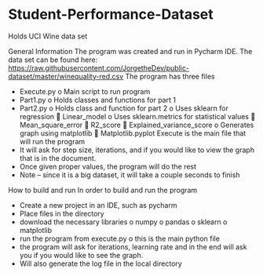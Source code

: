 # Student-Performance-Dataset
Holds UCI Wine data set

General Information
The program was created and run in Pycharm IDE.
The data set can be found here: https://raw.githubusercontent.com/JorgetheDev/public-dataset/master/winequality-red.csv
The program has three files
-	Execute.py
o	Main script to run program
-	Part1.py
o	Holds classes and functions for part 1
-	Part2.py
o	Holds class and function for part 2
o	Uses sklearn for regression
	Linear_model
o	Uses sklearn.metrics for statistical values
	Mean_square_error
	R2_score
	Explained_variance_score
o	Generates graph using matplotlib
	Matplotlib.pyplot
Execute is the main file that will run the program
-	It will ask for step size, iterations, and if you would like to view the graph that is in the document.
-	Once given proper values, the program will do the rest
-	Note – since it is a big dataset, it will take a couple seconds to finish

How to build and run
In order to build and run the program
-	 Create a new project in an IDE, such as pycharm
-	Place files in the directory
-	download the necessary libraries
o	numpy
o	pandas
o	sklearn
o	matplotlib
-	run the program from execute.py
o	this is the main python file
-	the program will ask for iterations, learning rate and in the end will ask you if you would like to see the graph.
-	Will also generate the log file in the local directory 


